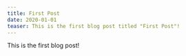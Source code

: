 ```yaml
---
title: First Post
date: 2020-01-01
teaser: This is the first blog post titled "First Post"!
---
```


This is the first blog post!